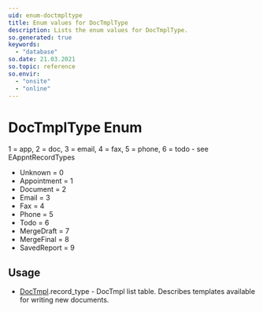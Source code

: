```yaml
---
uid: enum-doctmpltype
title: Enum values for DocTmplType
description: Lists the enum values for DocTmplType.
so.generated: true
keywords:
  - "database"
so.date: 21.03.2021
so.topic: reference
so.envir:
  - "onsite"
  - "online"
---
```


# DocTmplType Enum

1 = app, 2 = doc, 3 = email, 4 = fax, 5 = phone, 6 = todo - see EAppntRecordTypes

* Unknown = 0
* Appointment = 1
* Document = 2
* Email = 3
* Fax = 4
* Phone = 5
* Todo = 6
* MergeDraft = 7
* MergeFinal = 8
* SavedReport = 9

## Usage

* [DocTmpl](../doctmpl.md).record_type - DocTmpl list table. Describes templates available for writing new documents.
